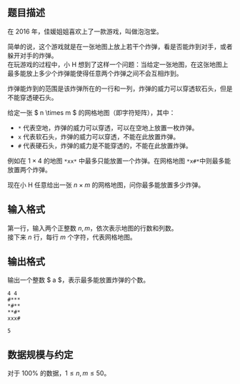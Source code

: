 ## 题目描述

在 2016 年，佳媛姐姐喜欢上了一款游戏，叫做泡泡堂。

简单的说，这个游戏就是在一张地图上放上若干个炸弹，看是否能炸到对手，或者躲开对手的炸弹。  
在玩游戏的过程中，小 H 想到了这样一个问题：当给定一张地图，在这张地图上最多能放上多少个炸弹能使得任意两个炸弹之间不会互相炸到。  

炸弹能炸到的范围是该炸弹所在的一行和一列，炸弹的威力可以穿透软石头，但是不能穿透硬石头。

给定一张 $ n \times m $ 的网格地图（即字符矩阵），其中：
- ``*`` 代表空地，炸弹的威力可以穿透，可以在空地上放置一枚炸弹。
- ``x`` 代表软石头，炸弹的威力可以穿透，不能在此放置炸弹。
- ``#`` 代表硬石头，炸弹的威力是不能穿透的，不能在此放置炸弹。

例如在 $1 \times 4$ 的地图 ``*xx*`` 中最多只能放置一个炸弹。在网格地图 ``*x#*``中则最多能放置两个炸弹。

现在小 H 任意给出一张 $n \times m$ 的网格地图，问你最多能放置多少炸弹。

## 输入格式

第一行，输入两个正整数 $n,m$，依次表示地图的行数和列数。  
接下来 $n$ 行，每行 $m$ 个字符，代表网格地图。

## 输出格式

输出一个整数 $ a $，表示最多能放置炸弹的个数。

```input1
4 4
#***
*#**
**#*
xxx#
```

```output1
5
```

## 数据规模与约定

对于 $100\%$ 的数据，$1 \leq n,m \leq 50$。